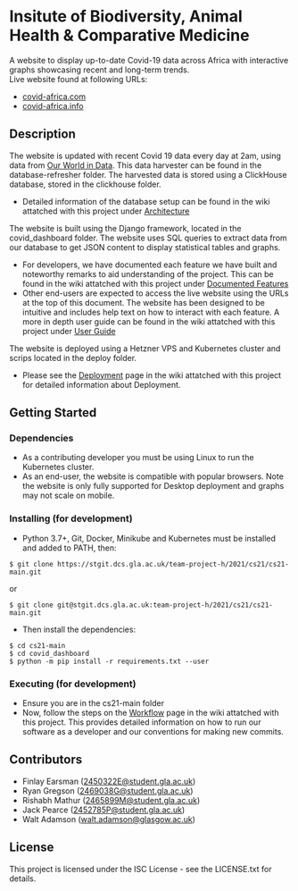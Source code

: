 # Insitute of Biodiversity, Animal Health & Comparative Medicine
A website to display up-to-date Covid-19 data across Africa with interactive graphs showcasing recent and long-term trends. \
Live website found at following URLs:
- [covid-africa.com](https://covid-africa.com)
- [covid-africa.info](https://covid-africa.info)


## Description
The website is updated with recent Covid 19 data every day at 2am, using data from [Our World in Data](https://ourworldindata.org). This data harvester can be found in the database-refresher folder. The harvested data is stored using a ClickHouse database, stored in the clickhouse folder.
- Detailed information of the database setup can be found in the wiki attatched with this project under [Architecture](https://stgit.dcs.gla.ac.uk/team-project-h/2021/cs21/cs21-main/-/wikis/Architecture) 


The website is built using the Django framework, located in the covid_dashboard folder. The website uses SQL queries to extract data from our database to get JSON content to display statistical tables and graphs.
- For developers, we have documented each feature we have built and noteworthy remarks to aid understanding of the project. This can be found in the wiki attatched with this project under [Documented Features](https://stgit.dcs.gla.ac.uk/team-project-h/2021/cs21/cs21-main/-/wikis/Documented-Features)
- Other end-users are expected to access the live website using the URLs at the top of this document. The website has been designed to be intuitive and includes help text on how to interact with each feature. A more in depth user guide can be found in the wiki attatched with this project under [User Guide](https://stgit.dcs.gla.ac.uk/team-project-h/2021/cs21/cs21-main/-/wikis/User-Guide)


The website is deployed using a Hetzner VPS and Kubernetes cluster and scrips located in the deploy folder. 
- Please see the [Deployment](https://stgit.dcs.gla.ac.uk/team-project-h/2021/cs21/cs21-main/-/wikis/Architecture) page in the wiki attatched with this project for detailed information about Deployment.


## Getting Started

### Dependencies
- As a contributing developer you must be using Linux to run the Kubernetes cluster.
- As an end-user, the website is compatible with popular browsers. Note the website is only fully supported for Desktop deployment and graphs may not scale on mobile.

### Installing (for development)
- Python 3.7+, Git, Docker, Minikube and Kubernetes must be installed and added to PATH, then:
```
$ git clone https://stgit.dcs.gla.ac.uk/team-project-h/2021/cs21/cs21-main.git 
```
or 
```
$ git clone git@stgit.dcs.gla.ac.uk:team-project-h/2021/cs21/cs21-main.git
```
- Then install the dependencies:
```
$ cd cs21-main
$ cd covid_dashboard
$ python -m pip install -r requirements.txt --user
```

### Executing (for development)
- Ensure you are in the cs21-main folder
- Now, follow the steps on the [Workflow](https://stgit.dcs.gla.ac.uk/team-project-h/2021/cs21/cs21-main/-/wikis/Workflow) page in the wiki attatched with this project. This provides detailed information on how to run our software as a developer and our conventions for making new commits.


## Contributors
- Finlay Earsman (2450322E@student.gla.ac.uk)
- Ryan Gregson (2469038G@student.gla.ac.uk)
- Rishabh Mathur (2465899M@student.gla.ac.uk)
- Jack Pearce (2452785P@student.gla.ac.uk)
- Walt Adamson (walt.adamson@glasgow.ac.uk)


## License
This project is licensed under the ISC License - see the LICENSE.txt for details.
